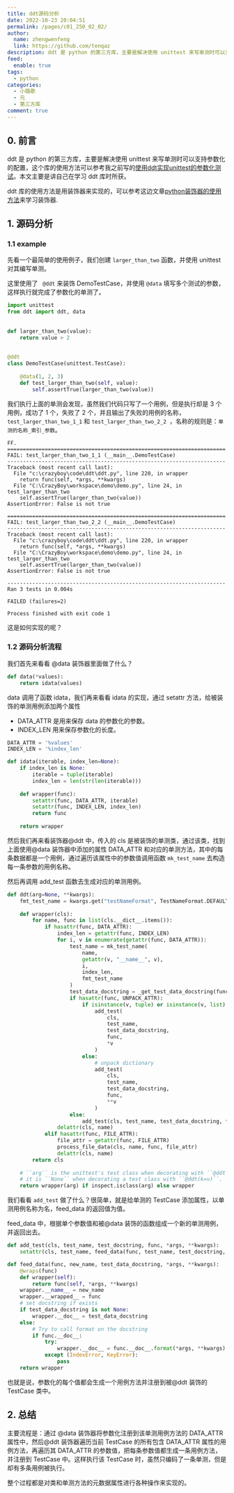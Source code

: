 ```yaml
---
title: ddt源码分析
date: 2022-10-23 20:04:51
permalink: /pages/c01_250_02_02/
author: 
  name: zhengwenfeng
  link: https://github.com/tenqaz
description: ddt 是 python 的第三方库，主要是解决使用 unittest 来写单测时可以支持参数化的配置，本文介绍源码解析该库，理解它的实现过程。
feed: 
  enable: true
tags: 
  - python
categories: 
  - 小璐歌
  - 元
  - 第三方库
comment: true
---
```

## 0. 前言

ddt 是 python 的第三方库，主要是解决使用 unittest 来写单测时可以支持参数化的配置，这个库的使用方法可以参考我之前写的[使用ddt实现unittest的参数化测试](https://www.zhengwenfeng.com/pages/8d9ab9/)。本文主要是讲自己在学习 ddt 库时所获。

ddt 库的使用方法是用装饰器来实现的，可以参考这边文章[python装饰器的使用方法](https://www.zhengwenfeng.com/pages/7434f1/)来学习装饰器.

## 1. 源码分析

### 1.1 example

先看一个最简单的使用例子，我们创建 `larger_than_two` 函数，并使用 unittest 对其编写单测。

这里使用了  ` @ddt` 来装饰 DemoTestCase，并使用 `@data` 填写多个测试的参数，这样执行就完成了参数化的单测了。

```python
import unittest  
from ddt import ddt, data  
  
  
def larger_than_two(value):  
    return value > 2  
  
  
@ddt  
class DemoTestCase(unittest.TestCase):  
  
    @data(1, 2, 3)  
    def test_larger_than_two(self, value):  
        self.assertTrue(larger_than_two(value))
```

我们执行上面的单测会发现，虽然我们代码只写了一个用例，但是执行却是 3 个用例，成功了 1 个，失败了 2 个，并且输出了失败的用例的名称，`test_larger_than_two_1_1` 和 `test_larger_than_two_2_2 `，名称的规则是：`单测的名称_索引_参数`。

```
FF.
======================================================================
FAIL: test_larger_than_two_1_1 (__main__.DemoTestCase)
----------------------------------------------------------------------
Traceback (most recent call last):
  File "c:\crazyboy\code\ddt\ddt.py", line 220, in wrapper
    return func(self, *args, **kwargs)
  File "C:\CrazyBoy\workspace\demo\demo.py", line 24, in test_larger_than_two
    self.assertTrue(larger_than_two(value))
AssertionError: False is not true

======================================================================
FAIL: test_larger_than_two_2_2 (__main__.DemoTestCase)
----------------------------------------------------------------------
Traceback (most recent call last):
  File "c:\crazyboy\code\ddt\ddt.py", line 220, in wrapper
    return func(self, *args, **kwargs)
  File "C:\CrazyBoy\workspace\demo\demo.py", line 24, in test_larger_than_two
    self.assertTrue(larger_than_two(value))
AssertionError: False is not true

----------------------------------------------------------------------
Ran 3 tests in 0.004s

FAILED (failures=2)

Process finished with exit code 1

```

这是如何实现的呢？

### 1.2 源码分析流程

我们首先来看看 @data 装饰器里面做了什么？

```python
def data(*values):  
    return idata(values)
```

data 调用了函数 idata，我们再来看看 idata 的实现，通过 setattr 方法，给被装饰的单测用例添加两个属性

* DATA_ATTR 是用来保存 data 的参数化的参数。
* INDEX_LEN 用来保存参数化的长度。

```python
DATA_ATTR = '%values'
INDEX_LEN = '%index_len'

def idata(iterable, index_len=None):  
    if index_len is None:  
        iterable = tuple(iterable)  
        index_len = len(str(len(iterable)))  
  
    def wrapper(func):  
        setattr(func, DATA_ATTR, iterable)  
        setattr(func, INDEX_LEN, index_len)  
        return func  
  
    return wrapper
```

然后我们再来看装饰器@ddt 中，传入的 cls 是被装饰的单测类，通过该类，找到上面使用@data 装饰器中添加的属性 DATA_ATTR 和对应的单测方法，其中的每条数据都是一个用例，通过遍历该属性中的参数值调用函数 `mk_test_name` 去构造每一条参数的用例名称。

然后再调用 add_test 函数去生成对应的单测用例。

```python
def ddt(arg=None, **kwargs):
	fmt_test_name = kwargs.get("testNameFormat", TestNameFormat.DEFAULT)  
	  
	def wrapper(cls):  
	    for name, func in list(cls.__dict__.items()):  
	        if hasattr(func, DATA_ATTR):  
	            index_len = getattr(func, INDEX_LEN)  
	            for i, v in enumerate(getattr(func, DATA_ATTR)):  
	                test_name = mk_test_name(  
	                    name,  
	                    getattr(v, "__name__", v),  
	                    i,  
	                    index_len,  
	                    fmt_test_name  
	                )  
	                test_data_docstring = _get_test_data_docstring(func, v)  
	                if hasattr(func, UNPACK_ATTR):  
	                    if isinstance(v, tuple) or isinstance(v, list):  
	                        add_test(  
	                            cls,  
	                            test_name,  
	                            test_data_docstring,  
	                            func,  
	                            *v  
	                        )  
	                    else:  
	                        # unpack dictionary  
	                        add_test(  
	                            cls,  
	                            test_name,  
	                            test_data_docstring,  
	                            func,  
	                            **v  
	                        )  
	                else:  
	                    add_test(cls, test_name, test_data_docstring, func, v)  
	            delattr(cls, name)  
	        elif hasattr(func, FILE_ATTR):  
	            file_attr = getattr(func, FILE_ATTR)  
	            process_file_data(cls, name, func, file_attr)  
	            delattr(cls, name)  
	    return cls  
	  
	# ``arg`` is the unittest's test class when decorating with ``@ddt`` while  
	# it is ``None`` when decorating a test class with ``@ddt(k=v)``.  
	return wrapper(arg) if inspect.isclass(arg) else wrapper
```

我们看看 `add_test` 做了什么？很简单，就是给单测的 TestCase 添加属性，以单测用例名称为名，feed_data 的返回值为值。

feed_data 中，根据单个参数值和被@data 装饰的函数组成一个新的单测用例，并返回出去。

```python
def add_test(cls, test_name, test_docstring, func, *args, **kwargs):  
	setattr(cls, test_name, feed_data(func, test_name, test_docstring, *args, **kwargs))

def feed_data(func, new_name, test_data_docstring, *args, **kwargs):  
    @wraps(func)  
    def wrapper(self):  
        return func(self, *args, **kwargs)  
    wrapper.__name__ = new_name  
    wrapper.__wrapped__ = func  
    # set docstring if exists  
    if test_data_docstring is not None:  
        wrapper.__doc__ = test_data_docstring  
    else:  
        # Try to call format on the docstring  
        if func.__doc__:  
            try:  
                wrapper.__doc__ = func.__doc__.format(*args, **kwargs)  
            except (IndexError, KeyError):  
				pass  
    return wrapper

```

也就是说，参数化的每个值都会生成一个用例方法并注册到被@ddt 装饰的 TestCase 类中。

## 2. 总结

主要流程是：通过 @data 装饰器将参数化注册到该单测用例方法的 DATA_ATTR 属性中，然后@ddt 装饰器遍历当前 TestCase 的所有包含 DATA_ATTR 属性的用例方法，再遍历其 DATA_ATTR 的参数值，把每条参数值都生成一条用例方法，并注册到 TestCase 中。这样执行该 TestCase 时，虽然只编码了一条单测，但是却有多条用例被执行。

整个过程都是对类和单测方法的元数据属性进行各种操作来实现的。
